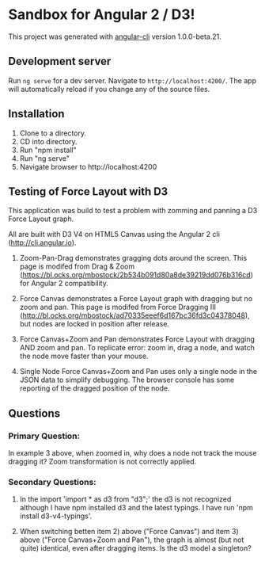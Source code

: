 
# Sandbox for Angular 2 / D3!

This project was generated with [angular-cli](https://github.com/angular/angular-cli) version 1.0.0-beta.21.

## Development server
Run `ng serve` for a dev server. Navigate to `http://localhost:4200/`. The app will automatically reload if you change any of the source files.

## Installation

1) Clone to a directory.  
2) CD into directory.  
3) Run "npm install"  
4) Run "ng serve"  
5) Navigate browser to http://localhost:4200  

## Testing of Force Layout with D3  

This application was build to test a problem with zomming and panning a D3 Force Layout graph.

All are built with D3 V4 on HTML5 Canvas using the Angular 2 cli (http://cli.angular.io).

1) Zoom-Pan-Drag demonstrates gragging dots around the screen. This page is modifed from Drag & Zoom (https://bl.ocks.org/mbostock/2b534b091d80a8de39219dd076b316cd) for Angular 2 compatibility.

2) Force Canvas demonstrates a Force Layout graph with dragging but no zoom and pan. This page is modifed from Force Dragging III (http://bl.ocks.org/mbostock/ad70335eeef6d167bc36fd3c04378048), but nodes are locked in position after release.

3) Force Canvas+Zoom and Pan demonstrates Force Layout with dragging AND zoom and pan. To replicate error: zoom in, drag a node, and watch the node move faster than your mouse.

4) Single Node Force Canvas+Zoom and Pan uses only a single node in the JSON data to simplify debugging. The browser console has some reporting of the dragged position of the node.

## Questions

### Primary Question:

In example 3 above, when zoomed in, why does a node not track the mouse dragging it? Zoom transformation is not correctly applied.

### Secondary Questions:

1) In the import 'import * as d3 from "d3";' the d3 is not recognized although I have npm installed d3 and the latest typings. I have run 'npm install d3-v4-typings'.

2) When switching betten item 2) above ("Force Canvas") and item 3) above ("Force Canvas+Zoom and Pan"), the graph is almost (but not quite) identical, even after dragging items. Is the d3 model a singleton?
